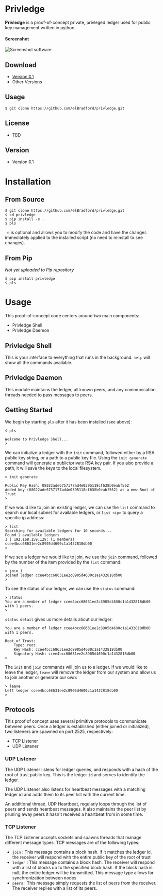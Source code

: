 Privledge
======
**Privledge** is a proof-of-concept private, privleged ledger used for public key management written in python.

#### Screenshot
![Screenshot software](http://url/screenshot-software.png "screenshot software")

## Download
* [Version 0.1](https://github.com/elBradford/privledge/archive/master.zip)
* Other Versions

## Usage
```
$ git clone https://github.com/elBradford/privledge.git
```

## License
* TBD

## Version
* Version 0.1

# Installation
## From Source
```
$ git clone https://github.com/elBradford/privledge.git
$ cd privledge
$ pip install -e .
$ pls
```
`-e` is optional and allows you to modify the code and have the changes immediately applied to the installed script (no need to reinstall to see changes).

## From Pip
_Not yet uploaded to Pip repository_
```
$ pip install privledge
$ pls
```

# Usage
This proof-of-concept code centers around two main components:
* Privledge Shell
* Privledge Daemon

## Privledge Shell
This is your interface to everything that runs in the background. `help` will show all the commands available.

## Privledge Daemon
This module maintains the ledger, all known peers, and any communication threads needed to pass messages to peers.

## Getting Started
We begin by starting `pls` after it has been installed (see above):
```
$ pls

Welcome to Privledge Shell...
>
```

We can initialize a ledger with the `init` command, followed either by a RSA public key string, or a path to a public key file. Using the `init generate` command will generate a public/private RSA key pair. If you also provide a path, it will save the keys to the local filesystem.
```
> init generate

Public Key Hash: 08022ade6757177ad4e0395118cf638b0eabf562
Added key (08022ade6757177ad4e0395118cf638b0eabf562) as a new Root of Trust
>
```

If we would like to join an existing ledger, we can use the `list` command to search our local subnet for available ledgers, or `list <ip>` to query a specific ip address:
```
> list
Searching for available ledgers for 10 seconds...
Found 1 available ledgers
1 | 192.168.159.129: (1 members) ccee4bcc68631ee2c8905d4600c1a1432818db00
>
```

If we see a ledger we would like to join, we use the `join` command, followed by the number of the item provided by the `list` command:
```
> join 1
Joined ledger ccee4bcc68631ee2c8905d4600c1a1432818db00
>
```

To see the status of our ledger, we can use the `status` command:
```
> status
You are a member of ledger ccee4bcc68631ee2c8905d4600c1a1432818db00 with 1 peers.
>
```

`status detail` gives us more details about our ledger:

```
You are a member of ledger ccee4bcc68631ee2c8905d4600c1a1432818db00 with 1 peers.

Root of Trust:
	Type: root
	Key Hash: ccee4bcc68631ee2c8905d4600c1a1432818db00
	Signatory Hash: ccee4bcc68631ee2c8905d4600c1a1432818db00
>
```

The `init` and `join` commands will join us to a ledger. If we would like to leave the ledger, `leave` will remove the ledger from our system and allow us to join another or generate our own:
```
> leave
Left ledger ccee4bcc68631ee2c8905d4600c1a1432818db00
>
```

## Protocols
This proof of concept uses several primitive protocols to communicate between peers. Once a ledger is established (either joined or initialized), two listeners are spawned on port 2525, respectively:

* TCP Listener
* UDP Listener

### UDP Listener
The UDP Listener listens for ledger queries, and responds with a hash of the root of trust public key. This is the ledger `id` and serves to identify the ledger.

The UDP Listener also listens for heartbeat messages with a matching ledger id and adds them to its peer list with the current time.

An additional thread, UDP Heartbeat, regularly loops through the list of peers and sends heartbeat messages. It also maintains the peer list by pruning away peers it hasn't received a heartbeat from in some time.

### TCP Listener
The TCP Listener accepts sockets and spawns threads that manage different message types. TCP messages are of the following types:

* `join` : This message contains a block hash. If it matches the ledger id, the receiver will respond with the entire public key of the root of trust
* `ledger` : This message contains a block hash. The receiver will respond with a list of blocks up to the specified block hash. If the block hash is null, the entire ledger will be transmitted. This message type allows for synchronization between nodes
* `peers` : This message simply requests the list of peers from the receiver. The receiver replies with a list of its peers.
